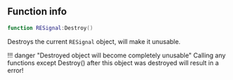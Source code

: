 ## Function info
```lua
function RESignal:Destroy()
```

Destroys the current ``RESignal`` object, will make it unusable.

!!! danger "Destroyed object will become completely unusable"
    Calling any functions except Destroy() after this object was destroyed will result in a error!